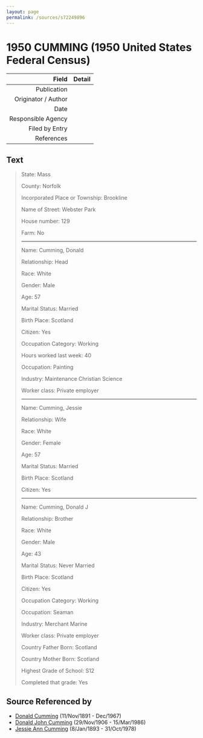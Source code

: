 ```yaml
---
layout: page
permalink: /sources/s72249896
---
```


# 1950 CUMMING (1950 United States Federal Census)

Field | Detail
---:|:---
Publication | 
Originator / Author | 
Date | 
Responsible Agency | 
Filed by Entry | 
References | 

## Text

> State: Mass
>
> County: Norfolk
>
> Incorporated Place or Township: Brookline
>
> Name of Street: Webster Park
>
> House number: 129
>
> Farm: No
>
> ---
>
> Name: Cumming, Donald
>
> Relationship: Head
>
> Race: White
>
> Gender: Male
>
> Age: 57
>
> Marital Status: Married
>
> Birth Place: Scotland
>
> Citizen: Yes
>
> Occupation Category: Working
>
> Hours worked last week: 40
>
> Occupation: Painting
>
> Industry: Maintenance Christian Science
>
> Worker class: Private employer
>
> ---
>
> Name: Cumming, Jessie
>
> Relationship: Wife
>
> Race: White
>
> Gender: Female
>
> Age: 57
>
> Marital Status: Married
>
> Birth Place: Scotland
>
> Citizen: Yes
>
> ---
>
> Name: Cumming, Donald J
>
> Relationship: Brother
>
> Race: White
>
> Gender: Male
>
> Age: 43
>
> Marital Status: Never Married
>
> Birth Place: Scotland
>
> Citizen: Yes
>
> Occupation Category: Working
>
> Occupation: Seaman
>
> Industry: Merchant Marine
>
> Worker class: Private employer
>
> Country Father Born: Scotland
>
> Country Mother Born: Scotland
>
> Highest Grade of School: S12
>
> Completed that grade: Yes
>

## Source Referenced by

* [Donald Cumming](../people/@11846578@-donald-cumming-b1891-11-11-d1967-12.md) (11/Nov/1891 - Dec/1967)
* [Donald John Cumming](../people/@22331378@-donald-john-cumming-b1906-11-29-d1986-3-15.md) (29/Nov/1906 - 15/Mar/1986)
* [Jessie Ann Cumming](../people/@66222886@-jessie-ann-cumming-b1893-1-8-d1978-10-31.md) (8/Jan/1893 - 31/Oct/1978)
